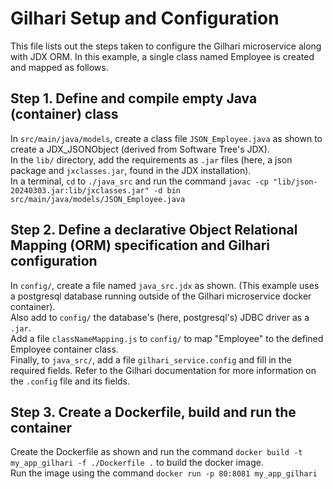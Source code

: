 # Gilhari Setup and Configuration
This file lists out the steps taken to configure the Gilhari microservice along with JDX ORM. In this example, a single class named Employee is created and mapped as follows.

## Step 1. Define and compile empty Java (container) class
In `src/main/java/models`, create a class file `JSON_Employee.java` as shown to create a JDX_JSONObject (derived from Software Tree's JDX).\
In the `lib/` directory, add the requirements as `.jar` files (here, a json package and `jxclasses.jar`, found in the JDX installation).\
In a terminal, `cd` to `./java_src` and run the command `javac -cp "lib/json-20240303.jar:lib/jxclasses.jar" -d bin src/main/java/models/JSON_Employee.java`

## Step 2. Define a declarative Object Relational Mapping (ORM) specification and Gilhari configuration
In `config/`, create a file named `java_src.jdx` as shown. (This example uses a postgresql database running outside of the Gilhari microservice docker container).\
Also add to `config/` the database's (here, postgresql's) JDBC driver as a `.jar`.\
Add a file `classNameMapping.js` to `config/` to map "Employee" to the defined Employee container class.\
Finally, to `java_src/`, add a file `gilhari_service.config` and fill in the required fields. Refer to the Gilhari documentation for more information on the `.config` file and its fields.

## Step 3. Create a Dockerfile, build and run the container
Create the Dockerfile as shown and run the command
`docker build -t my_app_gilhari -f ./Dockerfile .` to build the docker image.\
Run the image using the command `docker run -p 80:8081 my_app_gilhari`

